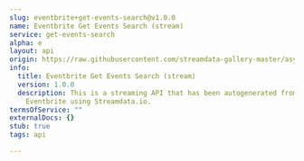 ```yaml
---
slug: eventbrite+get-events-search@v1.0.0
name: Eventbrite Get Events Search (stream)
service: get-events-search
alpha: e
layout: api
origin: https://raw.githubusercontent.com/streamdata-gallery-master/asyncapi/master/_listings/eventbrite/eventbrite-get-events-search-stream-async.md
info:
  title: Eventbrite Get Events Search (stream)
  version: 1.0.0
  description: This is a streaming API that has been autogenerated from the
    Eventbrite using Streamdata.io.
termsOfService: ""
externalDocs: {}
stub: true
tags: api

---
```

